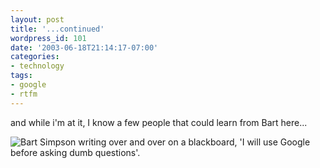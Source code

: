 ```yaml
---
layout: post
title: '...continued'
wordpress_id: 101
date: '2003-06-18T21:14:17-07:00'
categories:
- technology
tags:
- google
- rtfm
---
```

and while i'm at it, I know a few people that could learn from Bart here...

<img src="bartgoogle.gif" 
  alt="Bart Simpson writing over and over on a blackboard, 'I will use Google before asking dumb questions'." />
